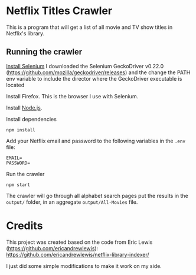 # Netflix Titles Crawler
This is a program that will get a list of all movie and TV show titles in Netflix's library.

## Running the crawler
[Install Selenium](http://docs.seleniumhq.org/download/) I downloaded the Selenium GeckoDriver v0.22.0 (https://github.com/mozilla/geckodriver/releases) and the change the PATH env variable to include the director where the GeckoDriver executable is located

Install Firefox. This is the browser I use with Selenium.

Install [Node.js](https://nodejs.org).

Install dependencies

```
npm install
```

Add your Netflix email and password to the following variables in the `.env` file:

```
EMAIL=
PASSWORD=
```

Run the crawler

```
npm start
```

The crawler will go through all alphabet search pages put the results in the `output/` folder, in an aggregate `output/All-Movies` file.

# Credits
This project was created based on the code from Eric Lewis (https://github.com/ericandrewlewis): https://github.com/ericandrewlewis/netflix-library-indexer/

I just did some simple modifications to make it work on my side.
